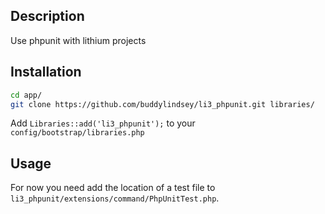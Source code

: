 ## Description

Use phpunit with lithium projects


## Installation

~~~bash
cd app/
git clone https://github.com/buddylindsey/li3_phpunit.git libraries/
~~~

Add `Libraries::add('li3_phpunit');` to your `config/bootstrap/libraries.php`

## Usage
For now you need add the location of a test file to `li3_phpunit/extensions/command/PhpUnitTest.php`.
